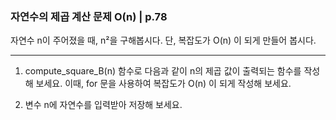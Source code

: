 ### 자연수의 제곱 계산 문제 O(n) | p.78
자연수 n이 주어졌을 때, n²을 구해봅시다.
단, 복잡도가 O(n) 이 되게 만들어 봅시다.

---

1. compute_square_B(n) 함수로 다음과 같이 n의 제곱 값이 출력되는 함수를 작성해 보세요. 이때, for 문을 사용하여 복잡도가 O(n) 이 되게 작성해 보세요.

2. 변수 n에 자연수를 입력받아 저장해 보세요.
